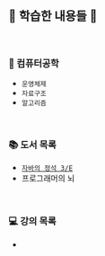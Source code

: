 ## 👣 학습한 내용들 👣

<br>

### 📝 컴퓨터공학
- `운영체제`
- `자료구조`
- `알고리즘`

<br>

### 📚 도서 목록
- [`자바의 정석 3/E`](https://github.com/LimDae94/java_studty/tree/main/java-3e)
- 프로그래머의 뇌

<br>

### 💻 강의 목록
- 
